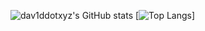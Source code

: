![dav1ddotxyz's GitHub stats](https://github-readme-stats.vercel.app/api?username=dav1ddotxyz&show_icons=true&theme=dark)
[![Top Langs](https://github-readme-stats.vercel.app/api/top-langs/?username=dav1ddotxyz&layout=compact&theme=dark)]

